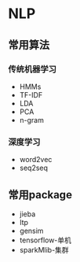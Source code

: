 NLP
========

常用算法
-----

### 传统机器学习

* HMMs
* TF-IDF
* LDA
* PCA
* n-gram

### 深度学习

* word2vec
* seq2seq

常用package
----------
* jieba
* ltp
* gensim
* tensorflow-单机
* sparkMlib-集群
## 

